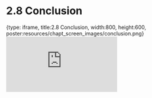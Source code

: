 # 2.8 Conclusion
 
{type: iframe, title:2.8 Conclusion, width:800, height:600, poster:resources/chapt_screen_images/conclusion.png}
![](https://stephaniemyan.github.io/hgv_modules/no_toc/conclusion.html)
 

 
